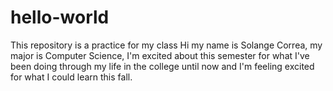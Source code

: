 # hello-world
This repository is a practice for my class
Hi my name is Solange Correa, my major is Computer Science, I'm excited about this semester for what I've been doing through my life in the college until now and I'm feeling excited for what I could learn this fall. 
